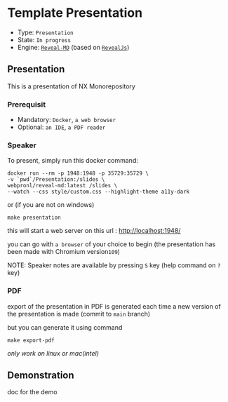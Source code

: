 # Template Presentation

- Type: `Presentation`
- State: `In progress`
- Engine: [`Reveal-MD`](https://github.com/webpro/reveal-md) (based on [`RevealJs`](https://revealjs.com/))

## Presentation

This is a presentation of NX Monorepository 

### Prerequisit

- Mandatory: `Docker`, `a web browser`
- Optional: `an IDE`, `a PDF reader`

### Speaker

To present, simply run this docker command:

```shell
docker run --rm -p 1948:1948 -p 35729:35729 \
-v `pwd`/Presentation:/slides \
webpronl/reveal-md:latest /slides \
--watch --css style/custom.css --highlight-theme a11y-dark
```
or (if you are not on windows)
```shell
make presentation
```

this will start a web server on this url : [http://localhost:1948/](http://localhost:1948/)

you can go with `a browser` of your choice to begin (the presentation has been made with Chromium version`109`)

NOTE: Speaker notes are available by pressing `S` key (help command on `?` key)

### PDF

export of the presentation in PDF is generated each time a new version of the presentation is made
(commit to `main` branch)

but you can generate it using command

```shell
make export-pdf
```
_only work on linux or mac(intel)_

## Demonstration

doc for the demo
